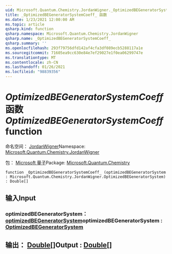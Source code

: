 ```yaml
---
uid: Microsoft.Quantum.Chemistry.JordanWigner._OptimizedBEGeneratorSystemCoeff_
title: _OptimizedBEGeneratorSystemCoeff_ 函数
ms.date: 1/23/2021 12:00:00 AM
ms.topic: article
qsharp.kind: function
qsharp.namespace: Microsoft.Quantum.Chemistry.JordanWigner
qsharp.name: _OptimizedBEGeneratorSystemCoeff_
qsharp.summary: ''
ms.openlocfilehash: 293f79756dfd142af4cfa3df089ecb5288117a1e
ms.sourcegitcommit: 71605ea9cc630e84e7ef29027e1f0ea06299747e
ms.translationtype: MT
ms.contentlocale: zh-CN
ms.lasthandoff: 01/26/2021
ms.locfileid: "98839356"
---
```

# <a name="_optimizedbegeneratorsystemcoeff_-function"></a><span data-ttu-id="45d1c-102">_OptimizedBEGeneratorSystemCoeff_ 函数</span><span class="sxs-lookup"><span data-stu-id="45d1c-102">_OptimizedBEGeneratorSystemCoeff_ function</span></span>

<span data-ttu-id="45d1c-103">命名空间： [JordanWigner](xref:Microsoft.Quantum.Chemistry.JordanWigner)</span><span class="sxs-lookup"><span data-stu-id="45d1c-103">Namespace: [Microsoft.Quantum.Chemistry.JordanWigner](xref:Microsoft.Quantum.Chemistry.JordanWigner)</span></span>

<span data-ttu-id="45d1c-104">包： [Microsoft 量子](https://nuget.org/packages/Microsoft.Quantum.Chemistry)</span><span class="sxs-lookup"><span data-stu-id="45d1c-104">Package: [Microsoft.Quantum.Chemistry](https://nuget.org/packages/Microsoft.Quantum.Chemistry)</span></span>




```qsharp
function _OptimizedBEGeneratorSystemCoeff_ (optimizedBEGeneratorSystem : Microsoft.Quantum.Chemistry.JordanWigner.OptimizedBEGeneratorSystem) : Double[]
```


## <a name="input"></a><span data-ttu-id="45d1c-105">输入</span><span class="sxs-lookup"><span data-stu-id="45d1c-105">Input</span></span>

### <a name="optimizedbegeneratorsystem--optimizedbegeneratorsystem"></a><span data-ttu-id="45d1c-106">optimizedBEGeneratorSystem： [optimizedBEGeneratorSystem](xref:Microsoft.Quantum.Chemistry.JordanWigner.OptimizedBEGeneratorSystem)</span><span class="sxs-lookup"><span data-stu-id="45d1c-106">optimizedBEGeneratorSystem : [OptimizedBEGeneratorSystem](xref:Microsoft.Quantum.Chemistry.JordanWigner.OptimizedBEGeneratorSystem)</span></span>





## <a name="output--double"></a><span data-ttu-id="45d1c-107">输出： [Double](xref:microsoft.quantum.lang-ref.double)[]</span><span class="sxs-lookup"><span data-stu-id="45d1c-107">Output : [Double](xref:microsoft.quantum.lang-ref.double)[]</span></span>

